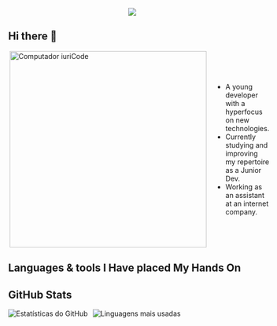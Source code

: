 <p align= "center"><img src="https://i.pinimg.com/564x/53/a0/82/53a082ce6709dd84a7c618d007083de3.jpg"></p>


## Hi there 👋
<div style="display: flex; align-items: center;">
  <img src="https://raw.githubusercontent.com/MicaelliMedeiros/micaellimedeiros/master/image/computer-illustration.png" width="400px" align="right" alt="Computador iuriCode" style="max-width: 100%;">
  <ul style="margin-left: 15px;">
    <li>A young developer with a hyperfocus on new technologies.</li>
    <li>Currently studying and improving my repertoire as a Junior Dev.</li>
    <li>Working as an assistant at an internet company.</li>
  </ul>
</div>



## Languages & tools I Have placed My Hands On


## GitHub Stats

<p align="left" style="display: flex; gap: 10px;">
  <img src="https://github-readme-stats.vercel.app/api?username=Kaiser-exe0&show_icons=true&theme=radical" alt="Estatísticas do GitHub" />
  <img src="https://github-readme-stats.vercel.app/api/top-langs/?username=Kaiser-exe0&layout=compact&theme=radical" alt="Linguagens mais usadas" />
</p>
